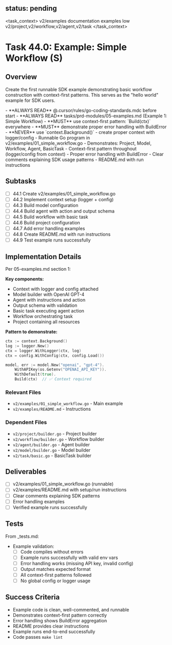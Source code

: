## status: pending

<task_context>
<domain>v2/examples</domain>
<type>documentation</type>
<scope>examples</scope>
<complexity>low</complexity>
<dependencies>v2/project,v2/workflow,v2/agent,v2/task</dependencies>
</task_context>

# Task 44.0: Example: Simple Workflow (S)

## Overview

Create the first runnable SDK example demonstrating basic workflow construction with context-first patterns. This serves as the "hello world" example for SDK users.

<critical>
- **ALWAYS READ** @.cursor/rules/go-coding-standards.mdc before start
- **ALWAYS READ** tasks/prd-modules/05-examples.md (Example 1: Simple Workflow)
- **MUST** use context-first pattern: `Build(ctx)` everywhere
- **MUST** demonstrate proper error handling with BuildError
- **NEVER** use `context.Background()` - create proper context with logger/config
</critical>

<requirements>
- Runnable Go program in v2/examples/01_simple_workflow.go
- Demonstrates: Project, Model, Workflow, Agent, BasicTask
- Context-first pattern throughout (logger/config from context)
- Proper error handling with BuildError
- Clear comments explaining SDK usage patterns
- README.md with run instructions
</requirements>

## Subtasks

- [ ] 44.1 Create v2/examples/01_simple_workflow.go
- [ ] 44.2 Implement context setup (logger + config)
- [ ] 44.3 Build model configuration
- [ ] 44.4 Build agent with action and output schema
- [ ] 44.5 Build workflow with basic task
- [ ] 44.6 Build project configuration
- [ ] 44.7 Add error handling examples
- [ ] 44.8 Create README.md with run instructions
- [ ] 44.9 Test example runs successfully

## Implementation Details

Per 05-examples.md section 1:

**Key components:**
- Context with logger and config attached
- Model builder with OpenAI GPT-4
- Agent with instructions and action
- Output schema with validation
- Basic task executing agent action
- Workflow orchestrating task
- Project containing all resources

**Pattern to demonstrate:**
```go
ctx := context.Background()
log := logger.New()
ctx = logger.WithLogger(ctx, log)
ctx = config.WithConfig(ctx, config.Load())

model, err := model.New("openai", "gpt-4").
    WithAPIKey(os.Getenv("OPENAI_API_KEY")).
    WithDefault(true).
    Build(ctx)  // ✅ Context required
```

### Relevant Files

- `v2/examples/01_simple_workflow.go` - Main example
- `v2/examples/README.md` - Instructions

### Dependent Files

- `v2/project/builder.go` - Project builder
- `v2/workflow/builder.go` - Workflow builder
- `v2/agent/builder.go` - Agent builder
- `v2/model/builder.go` - Model builder
- `v2/task/basic.go` - BasicTask builder

## Deliverables

- [ ] v2/examples/01_simple_workflow.go (runnable)
- [ ] v2/examples/README.md with setup/run instructions
- [ ] Clear comments explaining SDK patterns
- [ ] Error handling examples
- [ ] Verified example runs successfully

## Tests

From _tests.md:

- Example validation:
  - [ ] Code compiles without errors
  - [ ] Example runs successfully with valid env vars
  - [ ] Error handling works (missing API key, invalid config)
  - [ ] Output matches expected format
  - [ ] All context-first patterns followed
  - [ ] No global config or logger usage

## Success Criteria

- Example code is clean, well-commented, and runnable
- Demonstrates context-first pattern correctly
- Error handling shows BuildError aggregation
- README provides clear instructions
- Example runs end-to-end successfully
- Code passes `make lint`
